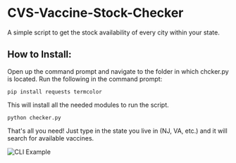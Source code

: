 # CVS-Vaccine-Stock-Checker
A simple script to get the stock availability of every city within your state.

## How to Install:

Open up the command prompt and navigate to the folder in which chcker.py is located.
Run the following in the command prompt:

```
pip install requests termcolor
```

This will install all the needed modules to run the script.

```
python checker.py
```
That's all you need! Just type in the state you live in (NJ, VA, etc.) and it will search for available vaccines.

![CLI Example](https://github.com/LogitechGalena/CVS-Vaccine-Stock-Checker/blob/main/example.png)
